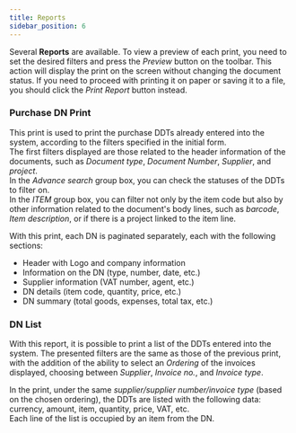```yaml
---
title: Reports
sidebar_position: 6
---
```


Several **Reports** are available. To view a preview of each print, you need to set the desired filters and press the *Preview* button on the toolbar. This action will display the print on the screen without changing the document status. If you need to proceed with printing it on paper or saving it to a file, you should click the *Print Report* button instead.

### Purchase DN Print 

This print is used to print the purchase DDTs already entered into the system, according to the filters specified in the initial form.   
The first filters displayed are those related to the header information of the documents, such as *Document type*, *Document Number*, *Supplier*, and *project*.    
In the *Advance search* group box, you can check the statuses of the DDTs to filter on.    
In the *ITEM* group box, you can filter not only by the item code but also by other information related to the document's body lines, such as *barcode*, *Item description*, or if there is a project linked to the item line.    

With this print, each DN is paginated separately, each with the following sections:
- Header with Logo and company information
- Information on the DN (type, number, date, etc.)
- Supplier information (VAT number, agent, etc.)
- DN details (item code, quantity, price, etc.)
- DN summary (total goods, expenses, total tax, etc.)


### DN List 

With this report, it is possible to print a list of the DDTs entered into the system. The presented filters are the same as those of the previous print, with the addition of the ability to select an *Ordering* of the invoices displayed, choosing between *Supplier*, *Invoice no.*, and *Invoice type*.    

In the print, under the same *supplier/supplier number/invoice type* (based on the chosen ordering), the DDTs are listed with the following data: currency, amount, item, quantity, price, VAT, etc.      
Each line of the list is occupied by an item from the DN.
